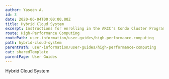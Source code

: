 ```yaml
---
author: Yaseen A.
id: 3
date: 2020-06-04T00:00:00.00Z
title: Hybrid Cloud System
excerpt: Instructions for enrolling in the ARCC's Condo Cluster Program and subscribing to computing and storage resources.
route: High-Performance Computing
routePath: user-information/user-guides/high-performance-computing
path: hybrid-cloud-system
parentPath: user-information/user-guides/high-performance-computing
cat: sharedTemplate
parentPage: User Guides
---
```

Hybrid Cloud System